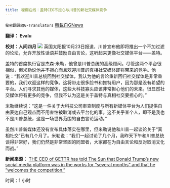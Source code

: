 ```yaml
---
title: 秘翻在线：盖特CEO不担心与川普的新社交媒体竞争
---
```

`秘密翻譯組G-Translators` [轉載自GNews](https://gnews.org/zh-hans/1613941/)

**翻译：  Evalu**

**校对：人间四月**
![](https://assets.gnews.org/wp-content/uploads/2021/10/Screenshot-2021-10-24-141327.jpg)
英国太阳报10月23日报道，川普宣布他即将推出一个不加过滤的论坛，允许开放性话语并鼓励自由言论，这听起来更像社交媒体平台——盖特。

盖特的首席执行官是杰森·米勒，他曾是川普总统的高级顾问。尽管这两个平台很相似，但米勒说他并不担心而且欢迎川普的真相社交媒体即将带来的竞争。他说：“我欢迎川普总统回到社交媒体，我认为他的言论重新回归社交媒体是非常重要的，我们欢迎这样的竞争。这将带走很多脸书和推特用户，因为那是没有希望的平台。人们寻求其他的媒体，这些大科技寡头应该非常担心他们的未来。很显然社交媒体将有更多的竞争，但我不认为这是关于盖特与真相社交要担心的。”

米勒继续说：“这是一件关于大科技公司审查制度与所有新媒体平台为人们提供自由表达自己观点而不用害怕被取消或去平台化的事。这不关乎某个人，即不是我也不是川普总统，这是一场世界范围的自由言论运动。”

虽然川普新媒体还没有宣布具体落实在哪里，但米勒说他和川普一起谈论关于“真相社交”已有几个月了。米勒说：“我们一起讨论了几个月，我昨天下午和川普总统谈得非常好，我们仍然是非常坚固的同盟者，大家都在为自由言论和反对取消文化而战。”

**新闻来源：** [THE CEO of GETTR has told The Sun that Donald Trump’s new social media platform was in the works for “several months” and that he “welcomes the competition.”](https://www.the-sun.com/news/3912329/trump-truth-social-gettr-exclusive/amp/)

时间：1 小时
